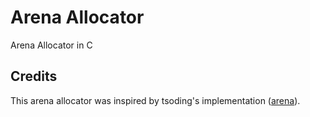 # Arena Allocator   

Arena Allocator in C 

## Credits
  
This arena allocator was inspired by tsoding's implementation ([arena](https://github.com/tsoding/arena)).  
